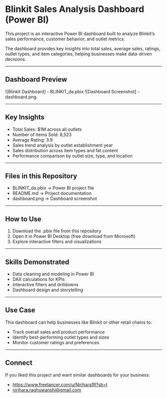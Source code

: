 # Blinkit Sales Analysis Dashboard (Power BI)

This project is an interactive Power BI dashboard built to analyze Blinkit’s sales performance, customer behavior, and outlet metrics.  

The dashboard provides key insights into total sales, average sales, ratings, outlet types, and item categories, helping businesses make data-driven decisions.  

---

## Dashboard Preview
![Blinkit Dashboard] - BLINKIT_da.pbix
![Dashboard Screenshot] - dashboard.png

---

## Key Insights
- Total Sales: $1M across all outlets  
- Number of Items Sold: 8,523  
- Average Rating: 3.9  
- Sales trend analysis by outlet establishment year  
- Sales distribution across item types and fat content  
- Performance comparison by outlet size, type, and location  

---

## Files in this Repository
- BLINKIT_da.pbix → Power BI project file  
- README.md → Project documentation  
- dashboard.png → Dashboard screenshot  

---

## How to Use
1. Download the .pbix file from this repository  
2. Open it in Power BI Desktop (free download from Microsoft)  
3. Explore interactive filters and visualizations  

---

## Skills Demonstrated
- Data cleaning and modeling in Power BI  
- DAX calculations for KPIs  
- Interactive filters and drilldowns  
- Dashboard design and storytelling  

---

## Use Case
This dashboard can help businesses like Blinkit or other retail chains to:  
- Track overall sales and product performance  
- Identify best-performing outlet types and sizes  
- Monitor customer ratings and preferences  

---

## Connect
If you liked this project and want similar dashboards for your business:  
- https://www.freelancer.com/u/Nirjhara1R?sb=t  
- nirjhara.raghuwanshi@gmail.com  
 
